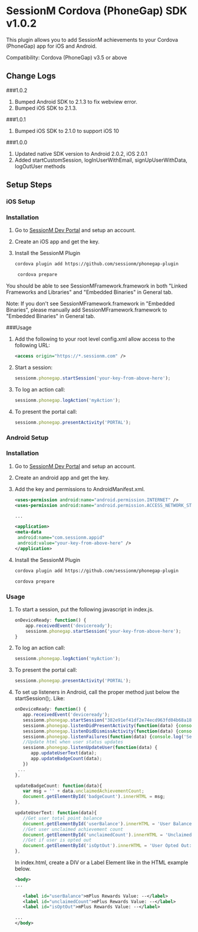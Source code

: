 SessionM Cordova (PhoneGap) SDK v1.0.2
===============
This plugin allows you to add SessionM achievements to your Cordova (PhoneGap) app for iOS and Android.

Compatibility: Cordova (PhoneGap) v3.5 or above

Change Logs
---------------
###1.0.2
1. Bumped Android SDK to 2.1.3 to fix webview error.
2. Bumped iOS SDK to 2.1.3.

###1.0.1
1. Bumped iOS SDK to 2.1.0 to support iOS 10

###1.0.0
1. Updated native SDK version to Android 2.0.2, iOS 2.0.1
2. Added startCustomSession, logInUserWithEmail, signUpUserWithData, logOutUser methods

Setup Steps
---------------

### iOS Setup
### Installation
1. Go to [SessionM Dev Portal](http://developer.sessionm.com) and setup an account.
2. Create an iOS app and get the key.
3. Install the SessionM Plugin

   ```bash
   cordova plugin add https://github.com/sessionm/phonegap-plugin
   ```
    
   ```bash
    cordova prepare
    ```

You should be able to see SessionMFramework.framework in both "Linked Frameworks and Libraries" and "Embedded Binaries" in General tab.

Note: If you don't see SessionMFramework.framework in "Embedded Binaries", please manually add SessionMFramework.framework to "Embedded Binaries" in General tab.

###Usage
1. Add the following to your root level config.xml allow access to the following URL:

    ```xml
    <access origin="https://*.sessionm.com" />
    ```
2. Start a session:

    ```javascript
    sessionm.phonegap.startSession('your-key-from-above-here');
    ```
3. To log an action call:

   ```javascript
   sessionm.phonegap.logAction('myAction');
   ```
4. To present the portal call:

   ```javascript
   sessionm.phonegap.presentActivity('PORTAL');
   ```

### Android Setup
### Installation
1. Go to [SessionM Dev Portal](http://developer.sessionm.com) and setup an account.
2. Create an android app and get the key.
3. Add the key and permissions to AndroidManifest.xml.
   
   ```xml
   <uses-permission android:name="android.permission.INTERNET" />
   <uses-permission android:name="android.permission.ACCESS_NETWORK_STATE" />

   ...
   
   <application>
   <meta-data
   	android:name="com.sessionm.appid"
   	android:value="your-key-from-above-here" />
   </application>
   ```
4. Install the SessionM Plugin
    
    ```bash
    cordova plugin add https://github.com/sessionm/phonegap-plugin
    ```
    ```bash
    cordova prepare
    ```

### Usage
1. To start a session, put the following javascript in index.js.

    ```javascript
    onDeviceReady: function() {
        app.receivedEvent('deviceready');
    	sessionm.phonegap.startSession('your-key-from-above-here');
    }
    ```

2. To log an action call:

    ```javascript
    sessionm.phonegap.logAction('myAction');
    ```

3. To present the portal call:

    ```javascript
    sessionm.phonegap.presentActivity('PORTAL');
    ```

4. To set up listeners in Android, call the proper method just below the startSession();. Like:

   ```javascript
   onDeviceReady: function() {
      app.receivedEvent('deviceready');
      sessionm.phonegap.startSession("382e91ef41df2e74ecd963fd04b68a186a6b41e0");
      sessionm.phonegap.listenDidPresentActivity(function(data) {console.log('mPlus Rewards Portal Presented.');});
      sessionm.phonegap.listenDidDismissActivity(function(data) {console.log('mPlus Rewards Portal Dismissed.');});
      sessionm.phonegap.listenFailures(function(data) {console.log('SessionM Failure!')});
      //Update html when user status updates
      sessionm.phonegap.listenUpdateUser(function(data) {
         app.updateUserText(data);
         app.updateBadgeCount(data);
      })
   	...
   },
   
   updateBadgeCount: function(data){
      var msg = '' + data.unclaimedAchievementCount;
      document.getElementById('badgeCount').innerHTML = msg;
   },

   updateUserText: function(data){
      //Get user total point balance
      document.getElementById('userBalance').innerHTML = 'User Balance: ' + data.pointBalance;
      //Get user unclaimed achievement count
      document.getElementById('unclaimedCount').innerHTML = 'Unclaimed Achievement Count: ' + data.unclaimedAchievementCount;
      //Get if user is opted out
      document.getElementById('isOptOut').innerHTML = 'User Opted Out: ' + data.optedOut;
   },
   ```
   In index.html, create a DIV or a Label Element like in the HTML example below.

   ```xml
   <body>
   ...
        
      <label id="userBalance">mPlus Rewards Value: --</label>
      <label id="unclaimedCount">mPlus Rewards Value: --</label>
      <label id="isOptOut">mPlus Rewards Value: --</label>
   
   ...
   </body>
   ```


